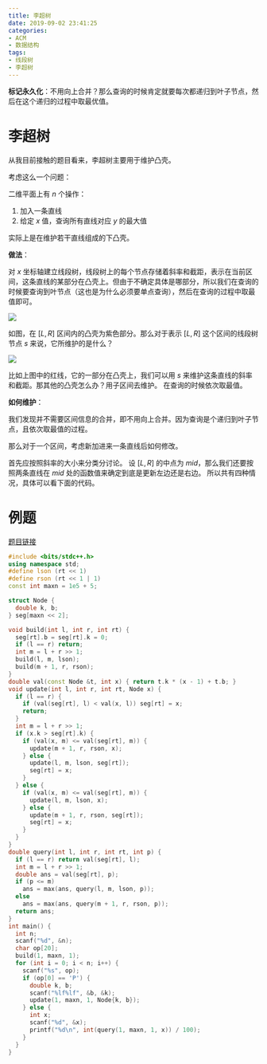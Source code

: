 ```yaml
---
title: 李超树
date: 2019-09-02 23:41:25
categories:
- ACM
- 数据结构
tags:
- 线段树
- 李超树
---
```



**标记永久化**：不用向上合并？那么查询的时候肯定就要每次都递归到叶子节点，然后在这个递归的过程中取最优值。

# 李超树

从我目前接触的题目看来，李超树主要用于维护凸壳。

考虑这么一个问题：

二维平面上有 $n$ 个操作：
1. 加入一条直线
2. 给定 $x$ 值，查询所有直线对应 $y$ 的最大值

实际上是在维护若干直线组成的下凸壳。

**做法**：

对 $x$ 坐标轴建立线段树，线段树上的每个节点存储着斜率和截距，表示在当前区间，这条直线的某部分在凸壳上。但由于不确定具体是哪部分，所以我们在查询的时候要查询到叶节点（这也是为什么必须要单点查询），然后在查询的过程中取最值即可。


![](https://ybmj-blog-1256173108.cos.ap-shanghai.myqcloud.com/blog-picture/%E6%9D%8E%E8%B6%85%E6%A0%912.jpg)

如图，在 $[L,R]$ 区间内的凸壳为紫色部分。那么对于表示 $[L,R]$ 这个区间的线段树节点 $s$ 来说，它所维护的是什么？

![](https://ybmj-blog-1256173108.cos.ap-shanghai.myqcloud.com/blog-picture/%E6%9D%8E%E8%B6%85%E6%A0%911.jpg)

比如上图中的红线，它的一部分在凸壳上，我们可以用 $s$ 来维护这条直线的斜率和截距。那其他的凸壳怎么办？用子区间去维护。 在查询的时候依次取最值。

**如何维护**：

我们发现并不需要区间信息的合并，即不用向上合并。因为查询是个递归到叶子节点，且依次取最值的过程。

那么对于一个区间，考虑新加进来一条直线后如何修改。

首先应按照斜率的大小来分类分讨论。 设 $[L,R]$ 的中点为 $mid$，那么我们还要按照两条直线在 $mid$ 处的函数值来确定到底是更新左边还是右边。 所以共有四种情况，具体可以看下面的代码。

# 例题

[题目链接](https://www.lydsy.com/JudgeOnline/problem.php?id=1568)

```cpp
#include <bits/stdc++.h>
using namespace std;
#define lson (rt << 1)
#define rson (rt << 1 | 1)
const int maxn = 1e5 + 5;

struct Node {
  double k, b;
} seg[maxn << 2];

void build(int l, int r, int rt) {
  seg[rt].b = seg[rt].k = 0;
  if (l == r) return;
  int m = l + r >> 1;
  build(l, m, lson);
  build(m + 1, r, rson);
}
double val(const Node &t, int x) { return t.k * (x - 1) + t.b; }
void update(int l, int r, int rt, Node x) {
  if (l == r) {
    if (val(seg[rt], l) < val(x, l)) seg[rt] = x;
    return;
  }
  int m = l + r >> 1;
  if (x.k > seg[rt].k) {
    if (val(x, m) <= val(seg[rt], m)) {
      update(m + 1, r, rson, x);
    } else {
      update(l, m, lson, seg[rt]);
      seg[rt] = x;
    }
  } else {
    if (val(x, m) <= val(seg[rt], m)) {
      update(l, m, lson, x);
    } else {
      update(m + 1, r, rson, seg[rt]);
      seg[rt] = x;
    }
  }
}
double query(int l, int r, int rt, int p) {
  if (l == r) return val(seg[rt], l);
  int m = l + r >> 1;
  double ans = val(seg[rt], p);
  if (p <= m)
    ans = max(ans, query(l, m, lson, p));
  else
    ans = max(ans, query(m + 1, r, rson, p));
  return ans;
}
int main() {
  int n;
  scanf("%d", &n);
  char op[20];
  build(1, maxn, 1);
  for (int i = 0; i < n; i++) {
    scanf("%s", op);
    if (op[0] == 'P') {
      double k, b;
      scanf("%lf%lf", &b, &k);
      update(1, maxn, 1, Node{k, b});
    } else {
      int x;
      scanf("%d", &x);
      printf("%d\n", int(query(1, maxn, 1, x)) / 100);
    }
  }
}
```